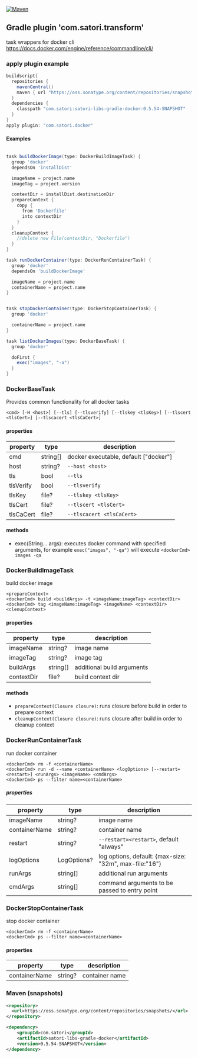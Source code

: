 [![Maven](https://img.shields.io/nexus/s/https/oss.sonatype.org/com.satori/satori-libs-gradle-docker.svg)](https://oss.sonatype.org/content/repositories/snapshots/com/satori/satori-libs-gradle-docker/0.5.54-SNAPSHOT/)

## Gradle plugin 'com.satori.transform' 

task wrappers for docker cli
https://docs.docker.com/engine/reference/commandline/cli/

### apply plugin example

```gradle
buildscript{
  repositories {
    mavenCentral()
    maven { url "https://oss.sonatype.org/content/repositories/snapshots" }
  }
  dependencies {
    classpath "com.satori:satori-libs-gradle-docker:0.5.54-SNAPSHOT"
  }
}
apply plugin: "com.satori.docker"
```

#### Examples

```gradle

task buildDockerImage(type: DockerBuildImageTask) {
  group 'docker'
  dependsOn 'installDist'

  imageName = project.name
  imageTag = project.version

  contextDir = installDist.destinationDir
  prepareContext {
    copy {
      from 'Dockerfile'
      into contextDir
    }
  }
  cleanupContext {
    //delete new File(contextDir, "Dockerfile")
  }
}

task runDockerContainer(type: DockerRunContainerTask) {
  group 'docker'
  dependsOn 'buildDockerImage'

  imageName = project.name
  containerName = project.name
}


task stopDockerContainer(type: DockerStopContainerTask) {
  group 'docker'

  containerName = project.name
}

task listDockerImages(type: DockerBaseTask) {
  group 'docker'

  doFirst {
    exec("images", "-a")
  }
}

```

### DockerBaseTask 
Provides common functionality for all docker tasks
```
<cmd> [-H <host>] [--tls] [--tlsverify] [--tlskey <tlsKey>] [--tlscert <tlsCert>] [--tlscacert <tlsCaCert>]
```

#### properties
| property   | type     | description                            |
|------------|----------|----------------------------------------|
| cmd        | string[] | docker executable, default ["docker"]  |
| host       | string?  | `--host <host>`                        |
| tls        | bool     | `--tls`                                |
| tlsVerify  | bool     | `--tlsverify`                          |
| tlsKey     | file?    | `--tlskey <tlsKey>`                    |
| tlsCert    | file?    | `--tlscert <tlsCert>`                  |
| tlsCaCert  | file?    | `--tlscacert <tlsCaCert>`              |
#### methods
- exec(String... args): executes docker command with specified arguments, 
for example `exec("images", "-qa")` will execute `<dockerCmd> images -qa`

### DockerBuildImageTask 
build docker image
```
<prepareContext>
<dockerCmd> build <buildArgs> -t <imageName:imageTag> <contextDir>
<dockerCmd> tag <imageName:imageTag> <imageName> <contextDir>
<clenupContext>
```
#### properties
| property      | type        | description                      |
|---------------|-------------|----------------------------------|
| imageName     | string?     | image name                       |
| imageTag      | string?     | image tag                        |
| buildArgs     | string[]    | additional build arguments       |
| contextDir    | file?       | build context dir                |
#### methods
- `prepareContext(Closure closure)`: runs closure before build in order to prepare context
- `cleanupContext(Closure closure)`: runs closure after build in order to cleanup context

### DockerRunContainerTask 
run docker container
```
<dockerCmd> rm -f <containerName>
<dockerCmd> run -d --name <containerName> <logOptions> [--restart=<restart>] <runArgs> <imageName> <cmdArgs>
<dockerCmd> ps --filter name=<containerName>
```
##### properties
| property      | type        | description                                             |
|---------------|-------------|---------------------------------------------------------|
| imageName     | string?     | image name                                              |
| containerName | string?     | container name                                          |
| restart       | string?     | `--restart=<restart>`, default "always"                 |
| logOptions    | LogOptions? | log options, default: {max-size: "32m",  max-file:"16"} |
| runArgs       | string[]    | additional run arguments                                |
| cmdArgs       | string[]    | command arguments to be passed to entry point           |

### DockerStopContainerTask 
stop docker container
```
<dockerCmd> rm -f <containerName>
<dockerCmd> ps --filter name=<containerName>
```
#### properties
| property      | type        | description      |
|---------------|-------------|------------------|
| containerName | string?     | container name   |


### Maven (snapshots)
```xml
<repository>
  <url>https://oss.sonatype.org/content/repositories/snapshots/</url>
</repository>
```
```xml
<dependency>
    <groupId>com.satori</groupId>
    <artifactId>satori-libs-gradle-docker</artifactId>
    <version>0.5.54-SNAPSHOT</version>
</dependency>
```
